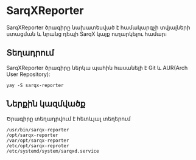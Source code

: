 # SarqXReporter

SarqXReporter ծրագիրը նախատեսված է համակարգչի տվյալների ստացման և նրանց դեպի 
SarqX կայք ուղարկելու համար։

## Տեղադրում

SarqXReporter ծրագիրը ներկա պահին հասանելի է Git և AUR(Arch User Repository):

```
yay -S sarqx-reporter
```

## Ներքին կազմվածք

Ծրագիրը տեղադրվում է հետևյալ տեղերում

`/usr/bin/sarqx-reporter` \
`/opt/sarqx-reporter` \
`/var/opt/sarqx-reporter` \
`/etc/opt/sarqx-reproter` \
`/etc/systemd/system/sarqxd.service`
